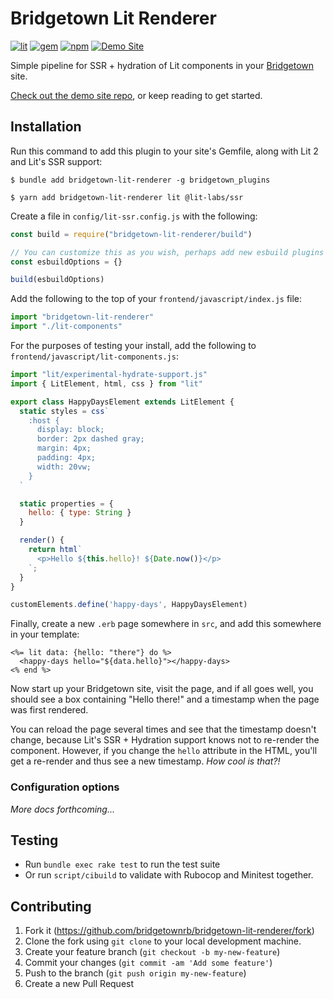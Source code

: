 # Bridgetown Lit Renderer

[![lit][lit]][lit-url]
[![gem][gem]][gem-url]
[![npm][npm]][npm-url]
[![Demo Site](https://img.shields.io/badge/Demo%20Site-teal?style=for-the-badge&logo=safari)](https://bridgetown-lit-renderer.onrender.com)

Simple pipeline for SSR + hydration of Lit components in your [Bridgetown](https://www.bridgetownrb.com) site.

[Check out the demo site repo](https://github.com/bridgetownrb/lit-renderer-example), or keep reading to get started.

## Installation

Run this command to add this plugin to your site's Gemfile, along with Lit 2 and Lit's SSR support:

```shell
$ bundle add bridgetown-lit-renderer -g bridgetown_plugins

$ yarn add bridgetown-lit-renderer lit @lit-labs/ssr
```

Create a file in `config/lit-ssr.config.js` with the following:

```js
const build = require("bridgetown-lit-renderer/build")

// You can customize this as you wish, perhaps add new esbuild plugins
const esbuildOptions = {}

build(esbuildOptions)
```

Add the following to the top of your `frontend/javascript/index.js` file:

```js
import "bridgetown-lit-renderer"
import "./lit-components"
```

For the purposes of testing your install, add the following to `frontend/javascript/lit-components.js`:

```js
import "lit/experimental-hydrate-support.js"
import { LitElement, html, css } from "lit"

export class HappyDaysElement extends LitElement {
  static styles = css`
    :host {
      display: block;
      border: 2px dashed gray;
      margin: 4px;
      padding: 4px;
      width: 20vw;
    }
  `

  static properties = {
    hello: { type: String }
  }

  render() {
    return html`
      <p>Hello ${this.hello}! ${Date.now()}</p>
    `;
  }
}

customElements.define('happy-days', HappyDaysElement)
```

Finally, create a new `.erb` page somewhere in `src`, and add this somewhere in your template:

```erb
<%= lit data: {hello: "there"} do %>
  <happy-days hello="${data.hello}"></happy-days>
<% end %>
```

Now start up your Bridgetown site, visit the page, and if all goes well, you should see a box containing "Hello there!" and a timestamp when the page was first rendered.

You can reload the page several times and see that the timestamp doesn't change, because Lit's SSR + Hydration support knows not to re-render the component. However, if you change the `hello` attribute in the HTML, you'll get a re-render and thus see a new timestamp. _How cool is that?!_

### Configuration options

_More docs forthcoming..._

## Testing

* Run `bundle exec rake test` to run the test suite
* Or run `script/cibuild` to validate with Rubocop and Minitest together.

## Contributing

1. Fork it (https://github.com/bridgetownrb/bridgetown-lit-renderer/fork)
2. Clone the fork using `git clone` to your local development machine.
3. Create your feature branch (`git checkout -b my-new-feature`)
4. Commit your changes (`git commit -am 'Add some feature'`)
5. Push to the branch (`git push origin my-new-feature`)
6. Create a new Pull Request

[lit]: https://img.shields.io/badge/-Lit-324FFF?style=for-the-badge&logo=lit&logoColor=white"
[lit-url]: https://lit.dev
[gem]: https://img.shields.io/gem/v/bridgetown-lit-renderer.svg?style=for-the-badge&color=red
[gem-url]: https://rubygems.org/gems/bridgetown-lit-renderer
[npm]: https://img.shields.io/npm/v/bridgetown-lit-renderer.svg?style=for-the-badge
[npm-url]: https://npmjs.com/package/bridgetown-lit-renderer